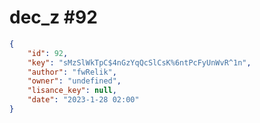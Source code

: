 
# dec_z #92
                
```JSON
{
    "id": 92,
    "key": "sMzSlWkTpC$4nGzYqQcSlCsK%6ntPcFyUnWvR^1n",
    "author": "fwRelik",
    "owner": "undefined",
    "lisance_key": null,
    "date": "2023-1-28 02:00"
}
```
    